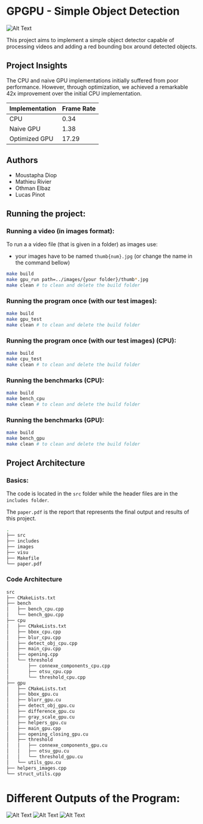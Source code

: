 # GPGPU - Simple Object Detection

![Alt Text](https://github.com/othmamo/GPGPU_Project/blob/main/images/output_gifs/penguin_fast_detection.gif)

This project aims to implement a simple object detector capable of processing videos and adding a red bounding box around detected objects.

## Project Insights

The CPU and naive GPU implementations initially suffered from poor performance. However, through optimization, we achieved a remarkable 42x improvement over the initial CPU implementation.

| Implementation      | Frame Rate |
|---------------------|------------|
| CPU                 | 0.34       |
| Naive GPU           | 1.38       |
| Optimized GPU       | 17.29      |

## Authors
  - Moustapha Diop
  - Mathieu Rivier
  - Othman Elbaz
  - Lucas Pinot
  
## Running the project:

### Running a video (in images format):
To run a a video file (that is given in a folder) as images use:

- your images have to be named `thumb{num}.jpg` (or change the name in the command bellow)

```sh
make build
make gpu_run path=../images/{your folder}/thumb*.jpg
make clean # to clean and delete the build folder
```

### Running the program once (with our test images):

```sh
make build
make gpu_test
make clean # to clean and delete the build folder
```

### Running the program once (with our test images) (CPU):

```sh
make build
make cpu_test
make clean # to clean and delete the build folder
```

### Running the benchmarks (CPU):

```sh
make build
make bench_cpu
make clean # to clean and delete the build folder
```

### Running the benchmarks (GPU):

```sh
make build
make bench_gpu
make clean # to clean and delete the build folder
```

## Project Architecture

### Basics:

The code is located in the `src` folder while the header files are in the `includes folder`.

The `paper.pdf` is the report that represents the final output and results of this project.

```sh
.
├── src
├── includes
├── images
├── visu
├── Makefile
└── paper.pdf

```

### Code Architecture
```sh
src
├── CMakeLists.txt
├── bench
│   ├── bench_cpu.cpp
│   └── bench_gpu.cpp
├── cpu
│   ├── CMakeLists.txt
│   ├── bbox_cpu.cpp
│   ├── blur_cpu.cpp
│   ├── detect_obj_cpu.cpp
│   ├── main_cpu.cpp
│   ├── opening.cpp
│   └── threshold
│       ├── connexe_components_cpu.cpp
│       ├── otsu_cpu.cpp
│       └── threshold_cpu.cpp
├── gpu
│   ├── CMakeLists.txt
│   ├── bbox_gpu.cu
│   ├── blurr_gpu.cu
│   ├── detect_obj_gpu.cu
│   ├── difference_gpu.cu
│   ├── gray_scale_gpu.cu
│   ├── helpers_gpu.cu
│   ├── main_gpu.cpp
│   ├── opening_closing_gpu.cu
│   ├── threshold
│   │   ├── connexe_components_gpu.cu
│   │   ├── otsu_gpu.cu
│   │   └── threshold_gpu.cu
│   └── utils_gpu.cu
├── helpers_images.cpp
└── struct_utils.cpp
```

# Different Outputs of the Program:

![Alt Text](https://github.com/othmamo/GPGPU_Project/blob/main/images/output_gifs/fast_detection.gif)
![Alt Text](https://github.com/othmamo/GPGPU_Project/blob/main/images/output_gifs/cat.gif)
![Alt Text](https://github.com/othmamo/GPGPU_Project/blob/main/images/output_gifs/penguin_fast_detection.gif)


